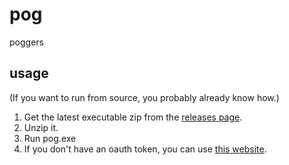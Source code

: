 # pog
poggers

## usage
(If you want to run from source, you probably already know how.)

1. Get the latest executable zip from the [releases page](https://github.com/ControlledStonks/pog/releases).
2. Unzip it.
3. Run pog.exe
4. If you don't have an oauth token, you can use [this website](https://twitchtokengenerator.com/).

